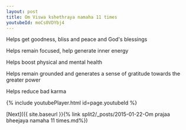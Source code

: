```yaml
---
layout: post
title: Om Viswa kshethraya namaha 11 times
youtubeId: moCs0VDYbj4
---
```

 
 
Helps get goodness, bliss and peace and God's blessings
 
Helps remain focused, help generate inner energy 
 
Helps boost physical and mental health 
 
Helps remain grounded and generates a sense of gratitude towards the greater power 
 
Helps reduce bad karma
 
 
 
 


{% include youtubePlayer.html id=page.youtubeId %}
 
[Next]({{ site.baseurl }}{% link  split2/_posts/2015-01-22-Om prajaa bheejaya namaha 11 times.md%})
 
